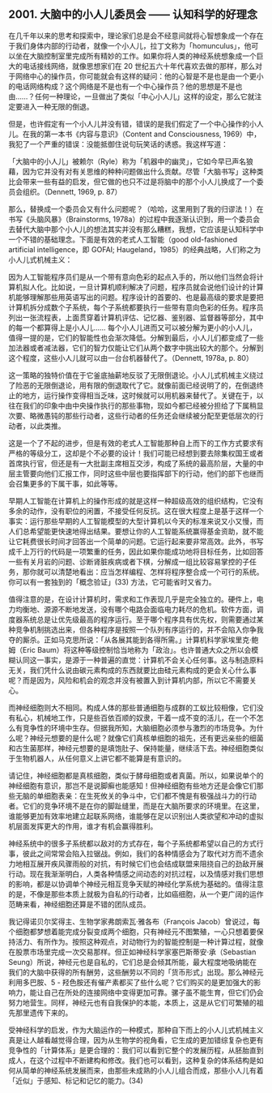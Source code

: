 ## 2001. 大脑中的小人儿委员会 —— 认知科学的好理念

在几千年以来的思考和探索中，理论家们总是会不经意间就将心智想象成一个存在于我们身体内部的行动者，就像一个小人儿，拉丁文称为「homunculus」，他可以坐在大脑控制室里完成所有精妙的工作。如果你将人类的神经系统想象成一个巨大的电话接线网络，就像思想家们在 20 世纪五六十年代喜欢去做的那样，那么对于网络中心的操作员，你可能就会有这样的疑问：他的心智是不是也是由一个更小的电话网络构成？这个网络是不是也有一个中心操作员？他的思想是不是也由……？任何一种理论，一旦做出了类似「中心小人儿」这样的设定，那么它就注定要进入一种无限的倒退。

但是，也许假定有一个小人儿并没有错，错误的是我们假定了一个中心操作的小人儿。在我的第一本书《内容与意识》（Content and Consciousness, 1969）中，我犯了一个严重的错误：没能抵御住说句玩笑话的诱惑。我这样写道：

「大脑中的小人儿」被赖尔（Ryle）称为「机器中的幽灵」，它如今早已声名狼藉，因为它并没有对有关思维的种种问题做出什么贡献。尽管「大脑书写」这种类比会带来一些有益的启发，但它做的也只不过是将脑中的那个小人儿换成了一个委员会组织。（Dennett, 1969, p. 87）

那么，替换成一个委员会又有什么问题呢？（哈哈，这里用到了我的归谬法！）在书写《头脑风暴》（Brainstorms, 1978a）的过程中我逐渐认识到，用一个委员会去替代大脑中那个小人儿的想法其实并没有那么糟糕，我想，它应该是认知科学中一个不错的基础理念。下面是有效的老式人工智能（good old-fashioned artificial intelligence，即 GOFAI; Haugeland，1985）的经典战略，人们称之为小人儿式机械主义：

因为人工智能程序员们是从一个带有意向色彩的起点入手的，所以他们当然会将计算机拟人化。比如说，一旦计算机顺利解决了问题，程序员就会说他们设计的计算机能够理解那些用英语写出的问题。程序设计的首要的、也是最高级的要求是要把计算机拆分成数个子系统，每个子系统都要执行一些带有意向色彩的任务。程序员列出一张流程表，上面贯穿着计算机评估、记忆器、鉴别器、监督器等部分，其中的每一个都算得上是小人儿…… 每个小人儿进而又可以被分解为更小的小人儿，值得一提的是，它们的智能性也会渐次降低。分解到最后，小人儿们都变成了一些加法器或者减法器，它们的智力仅能让它们从两个数字中挑出较大的那个。分解到这个程度，这些小人儿就可以由一台台机器替代了。（Dennett, 1978a, p. 80）

这一策略的独特价值在于它釜底抽薪地反驳了无限倒退论。小人儿式机械主义绕过了险恶的无限倒退论，用有限的倒退取代了它。就像前面已经说明了的，在倒退终止的地方，运行操作变得相当乏味，这时候就可以用机器来替代了。关键在于，以往在我们的印象中由中央操作执行的那些事物，现如今都已经被分担给了下属稍显次要、略微愚钝的那些行动者，这些行动者的任务还会继续被分配至更低层次的行动者，以此类推。

这是一个了不起的进步，但是有效的老式人工智能那种自上而下的工作方式要求有严格的等级分工，这却是个不必要的设计！我们可能已经想到要去除集权国王或者首席执行官，但还是有一大批副主席相互交涉，构成了系统的最高阶层，大量的中层主管要向他们汇报工作，同时这些中层也要指挥部下的行动，他们的部下也继而会召集更多的下属干事，如此等等。

早期人工智能在计算机上的操作形成的就是这样一种超级高效的组织结构，它没有多余的动作，没有职位的闲置，不接受任何反抗。这在很大程度上是基于这样一个事实：运行那些早期的人工智能模型的大型计算机以今天的标准来说又小又慢，而人们总希望能更快速地得出结果。要想让你的人工智能系统赢得基金资助，就不能让它耗费很长时间才回答出一个简单的问题。它运行起来要非常高效。此外，书写成千上万行的代码是一项繁重的任务，因此如果你能成功地将目标任务，比如回答一些有关月岩的问题、诊断肾脏疾病或者下棋，分解成一组比较容易掌控的子任务，那你就可以清楚地看出：应当怎样编程、怎样将程序整合成一个可行的系统。你可以有一套独到的「概念验证」(33) 方法，它可能省时又省力。

值得注意的是，在设计计算机时，需求和工作表现几乎是完全独立的。硬件上，电力均衡地、源源不断地发送，没有哪个电路会面临电力耗尽的危机。软件方面，调度器系统总是让优先级最高的程序运行。至于哪个程序具有优先权，则需要通过某种竞争机制挑选出来，但各种程序是按照一个队列有序运行的，并不会陷入你争我夺的厮杀。正如马克思所说：「从各展其能到各得所需。」计算机科学家埃里克·鲍姆（Eric Baum）将这种等级控制恰当地称为「政治」。也许普通大众之所以会模糊认同这一事实，是源于一种普遍的直觉：计算机不会关心任何事。这与制造原料无关，我们凭什么说由碳元素构成的东西就要比由硅元素构成的更会关心什么事呢？而是因为，风险和机会的观念并没有被置入到计算机内部，所以它不需要关心。

而神经细胞则大不相同。构成人体的那些普通细胞与成群的工蚁比较相像，它们没有私心，机械地工作，只是些百依百顺的奴隶，干着一成不变的活儿，在一个不怎么有竞争性的环境中生存。但据我所知，大脑细胞必须参与激烈的市场竞争。为什么呢？神经元想要的是什么呢？就像它们真核单细胞的祖先，还有更远亲些的细菌和古生菌那样，神经元想要的是填饱肚子、保持能量，继续活下去。神经细胞类似于生物机器人，从任何意义上讲它都不能算是有意识的。

请记住，神经细胞都是真核细胞，类似于酵母细胞或者真菌。所以，如果说单个的神经细胞有意识，那岂不是说脚癣也能感知！但神经细胞有些地方还是会像它们那些无脑的单细胞表亲：在生死攸关的争斗中，它们都不愧是有极强战斗力的行动者。它们的竞争环境不是在你的脚趾缝里，而是在大脑所要求的环境里。在这里，谁能够更加有效率地建立起联系网络，谁能够在足以识别出人类欲望和冲动的虚拟机层面发挥更大的作用，谁才有机会赢得胜利。

神经系统中的很多子系统都以敌对的方式存在，每个子系统都希望以自己的方式行事，彼此之间常常会陷入拉锯战。例如，我们的各种情感会为了取代对方而不遗余力地相互展开疾风骤雨般的对抗，有时候它们也会结成联盟来阻挠自己的劲敌开展行动。现在我渐渐明白，人类各种情感之间动态的对抗过程，以及情感对我们思想的影响，都是以协调单个神经元相互竞争天赋的神经化学系统为基础的。值得注意的是，不像是那些本质上就极为自私的行动者，比如癌细胞，从一个更广阔的运作范畴来看，神经细胞还算是不错的团队成员。

我记得诺贝尔奖得主、生物学家弗朗索瓦·雅各布（François Jacob）曾说过，每个细胞都梦想着能完成分裂变成两个细胞，只有神经元不图繁殖，一心只想着要保持活力、有所作为。按照这种观点，对动物行为的智能控制是一种计算过程，就像在股票市场里完成一次交易那样。但正如神经科学家塞巴斯蒂安·承（Sebastian Seung）所说，神经元也是自私的，它们总是会倾其所能，最大程度地吸纳能在我们的大脑中获得的所有酬劳，这些酬劳以不同的「货币形式」出现。那么神经元利用多巴胺、5 - 羟色胺还有催产素都买了些什么呢？它们购买的是更加强大的影响力，能让自己在所处的连接网络中变得更加可靠。骡子虽不能生育，但它们仍会努力地营生。同样，神经元也有自我保护的本能，本质上，这是从它们可繁殖的祖先那里遗传下来的。

受神经科学的启发，作为大脑运作的一种模式，那种自下而上的小人儿式机械主义真是让人越看越觉得合理，因为从生物学的视角看，它生成的更加错综复杂也更有竞争性的「计算体系」是更合理的：我们可以看到它整个的发展历程，从胚胎直到成人，在这个过程中不断建构和修改。我们也可以看到，这种复杂的体系结构是如何从简单的神经系统发展而来，由那些未成熟的小人儿组合而成，那些小人儿有着「近似」于感知、标记和记忆的能力。(34)

